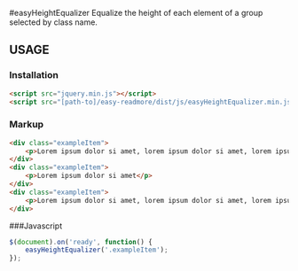 #easyHeightEqualizer
Equalize the height of each element of a group selected by class name.

## USAGE

### Installation

```html
<script src="jquery.min.js"></script>
<script src="[path-to]/easy-readmore/dist/js/easyHeightEqualizer.min.js"></script>
```

### Markup
```html
<div class="exampleItem">
    <p>Lorem ipsum dolor si amet, lorem ipsum dolor si amet, lorem ipsum dolor si amet, lorem ipsum dolor si amet, lorem ipsum dolor si amet.</p>
</div>
<div class="exampleItem">
    <p>Lorem ipsum dolor si amet</p>
</div>
<div class="exampleItem">
    <p>Lorem ipsum dolor si amet, lorem ipsum dolor si amet, lorem ipsum dolor si amet.</p>
</div>
```
###Javascript
```javascript
$(document).on('ready', function() {
    easyHeightEqualizer('.exampleItem');
});  
```
